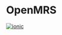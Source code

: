 # OpenMRS

[![ionic](https://img.shields.io/badge/Ionic-3880FF?style=for-the-badge&logo=ionic&logoColor=white)](https://dashboard.ionicframework.com/preview/a78c4110/ia2spqr6m7)
